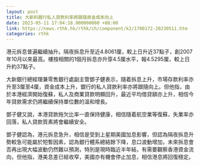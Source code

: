 ```yaml
---
layout: post
title: 大新料銀行私人貸款利率將跟隨資金成本向上
date: 2023-05-11 17:04:18.000000000 +08:00
link: https://news.rthk.hk/rthk/ch/component/k2/1700172-20230511.htm
categories: rthk
---
```


港元拆息普遍繼續抽升。隔夜拆息升至近4.8061厘，較上日升近37點子，創2007年10月以來最高。樓按相關的1個月拆息亦升穿4.5厘水平，報4.5295厘，較上日升約37點子。

大新銀行總經理兼零售銀行處副主管鄧子健表示，隨着拆息上升，市場存款利率亦升至3厘至4厘，資金成本上升，銀行的私人貸款利率亦將跟隨向上。但他指，由於本港經濟開始復蘇，私人及商業貸款明顯回升，最近平均借貸額亦上升，相信今年貸款需求仍將繼續保持單位數的溫和增長。

鄧子健又說，本港貸款拖欠比率一直保持健康，相信隨着航空業等復蘇，失業率亦回落，私人貸款質素將會繼續安全。

鄧子健認為，港元拆息急升，相信是受到上星期美國加息影響，但認為隔夜拆息升勢較急可能屬於短暫因素，認為銀行體系總結餘下降，息口波動增加，未來拆息會否再出現大幅波動仍然難以預測，特別是現時臨近半年結，有需要觀察香港資金流向，但他指，港美息差已經收窄，美國亦有機會停止加息，相信港息將回復穩定。
